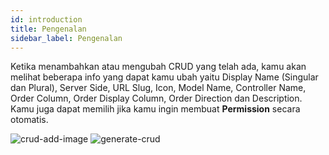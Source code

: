 ```yaml
---
id: introduction
title: Pengenalan
sidebar_label: Pengenalan
---
```


Ketika menambahkan atau mengubah CRUD yang telah ada, kamu akan melihat beberapa info yang dapat kamu ubah yaitu Display Name (Singular dan Plural), Server Side, URL Slug, Icon, Model Name, Controller Name, Order Column, Order Display Column, Order Direction dan Description. Kamu juga dapat memilih jika kamu ingin membuat **Permission** secara otomatis.

![crud-add-image](assets/crud-add-part-1.png)
![generate-crud](assets/generate-crud.png)